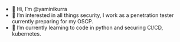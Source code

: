 - 👋 Hi, I’m @yaminikurra
- 👀 I’m interested in all things security, I work as a penetration tester currently preparing for my OSCP. 
- 🌱 I’m currently learning to code in python and securing CI/CD, kubernetes.
